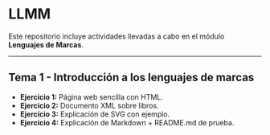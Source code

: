 # LLMM

Este repositorio incluye actividades llevadas a cabo en el módulo **Lenguajes de Marcas**.

---

## Tema 1 - Introducción a los lenguajes de marcas

- **Ejercicio 1:** Página web sencilla con HTML.  
- **Ejercicio 2:** Documento XML sobre libros.  
- **Ejercicio 3:** Explicación de SVG con ejemplo.  
- **Ejercicio 4:** Explicación de Markdown + README.md de prueba.  
